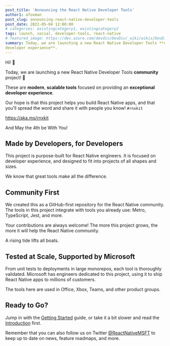 ```yaml
---
post_title: 'Announcing the React Native Developer Tools'
author1: afoxman
post_slug: announcing-react-native-developer-tools
post_date: 2022-05-04 12:00:00
# categories: existingcategory1, existingcategory2
tags: launch, social, developer-tools, react-native
# featured_image: https://dev.azure.com/devdiv/DevDiv/_wiki/wikis/DevDiv.wiki/10339/Drafting-in-GitHub?anchor=images
summary: Today, we are launching a new React Native Developer Tools **community** project! These are **modern**, **scalable tools** focused on providing an **exceptional
developer experience**.
---
```


Hi! 👋

Today, we are launching a new React Native Developer Tools
**community** project! 🚀

These are **modern**, **scalable tools** focused on providing an **exceptional
developer experience**.

Our hope is that this project helps you build React Native apps, and that you'll
spread the word and share it with people you know! `#rnxkit`

https://aka.ms/rnxkit

And May the 4th be With You!

## Made by Developers, for Developers

This project is purpose-built for React Native engineers. It is focused on
developer experience, and designed to fit into projects of all shapes and sizes.

We know that great tools make all the difference.

## Community First

We created this as a GitHub-first repository for the React Native community. The
tools in this project integrate with tools you already use: Metro, TypeScript,
Jest, and more.

Your contributions are always welcome! The more this project grows, the more it
will help the React Native community.

A rising tide lifts all boats.

## Tested at Scale, Supported by Microsoft

From unit tests to deployments in large monorepos, each tool is thoroughly
validated. Microsoft has engineers dedicated to this project, using it to ship
React Native apps to millions of customers.

The tools here are used in Office, Xbox, Teams, and other product groups.

## Ready to Go?

Jump in with the [Getting Started](https://microsoft.github.io/rnx-kit/docs/guides/getting-started) guide, or take
it a bit slower and read the [Introduction](https://microsoft.github.io/rnx-kit/docs/introduction) first.

Remember that you can also follow us on Twitter [@ReactNativeMSFT](https://twitter.com/reactnativemsft) to keep up to date on news, feature roadmaps, and more.
